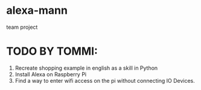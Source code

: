 # alexa-mann
team project


# TODO BY TOMMI:
1. Recreate shopping example in english as a skill in Python
2. Install Alexa on Raspberry Pi
3. Find a way to enter wifi access on the pi without connecting IO Devices.
